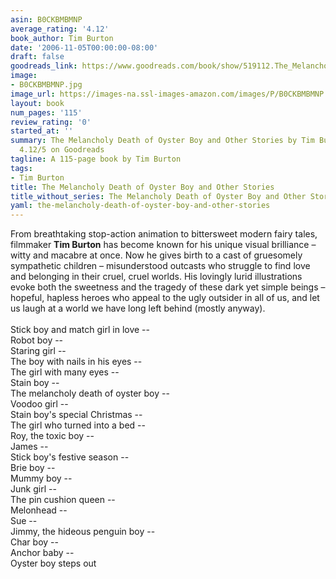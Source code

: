 ```yaml
---
asin: B0CKBMBMNP
average_rating: '4.12'
book_author: Tim Burton
date: '2006-11-05T00:00:00-08:00'
draft: false
goodreads_link: https://www.goodreads.com/book/show/519112.The_Melancholy_Death_of_Oyster_Boy_and_Other_Stories
image:
- B0CKBMBMNP.jpg
image_url: https://images-na.ssl-images-amazon.com/images/P/B0CKBMBMNP.01._SCLZZZZZZZ.jpg
layout: book
num_pages: '115'
review_rating: '0'
started_at: ''
summary: The Melancholy Death of Oyster Boy and Other Stories by Tim Burton - rated
  4.12/5 on Goodreads
tagline: A 115-page book by Tim Burton
tags:
- Tim Burton
title: The Melancholy Death of Oyster Boy and Other Stories
title_without_series: The Melancholy Death of Oyster Boy and Other Stories
yaml: the-melancholy-death-of-oyster-boy-and-other-stories
---
```


From breathtaking stop-action animation to bittersweet modern fairy tales, filmmaker <b>Tim Burton</b> has become known for his unique visual brilliance – witty and macabre at once. Now he gives birth to a cast of gruesomely sympathetic children – misunderstood outcasts who struggle to find love and belonging in their cruel, cruel worlds. His lovingly lurid illustrations evoke both the sweetness and the tragedy of these dark yet simple beings – hopeful, hapless heroes who appeal to the ugly outsider in all of us, and let us laugh at a world we have long left behind (mostly anyway).<br /><br />Stick boy and match girl in love --<br />Robot boy --<br />Staring girl --<br />The boy with nails in his eyes --<br />The girl with many eyes --<br />Stain boy --<br />The melancholy death of oyster boy --<br />Voodoo girl --<br />Stain boy's special Christmas --<br />The girl who turned into a bed --<br />Roy, the toxic boy --<br />James --<br />Stick boy's festive season --<br />Brie boy --<br />Mummy boy --<br />Junk girl --<br />The pin cushion queen --<br />Melonhead --<br />Sue --<br />Jimmy, the hideous penguin boy --<br />Char boy --<br />Anchor baby --<br />Oyster boy steps out